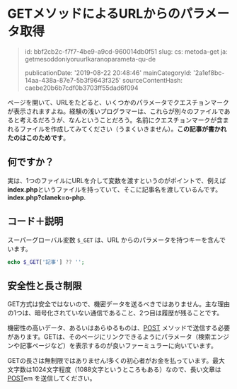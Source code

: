GETメソッドによるURLからのパラメータ取得
=======================

> id: bbf2cb2c-f7f7-4be9-a9cd-960014db0f51
> slug:
> 	cs: metoda-get
> 	ja: getmesoddoniyoruurlkaranoparameta-qu-de
> 
> publicationDate: '2019-08-22 20:48:46'
> mainCategoryId: '2a1ef8bc-14aa-438a-87e7-5b3f9643f325'
> sourceContentHash: caebe20b6b7cdf0b3703ff55dad6f094

ページを開いて、URLをたどると、いくつかのパラメータでクエスチョンマークが表示されますよね。経験の浅いプログラマーは、これらが別々のファイルであると考えるだろうが、なんということだろう。名前にクエスチョンマークが含まれるファイルを作成してみてください（うまくいきません）。**この記事が書かれたのはこのためです**。

何ですか？
--------------------------

実は、1つのファイルにURLを介して変数を渡すというのがポイントで、例えば**index.php**というファイルを持っていて、そこに記事名を渡しているんです。**index.php?clanek=o-php**.

コード＋説明
--------------------------

スーパーグローバル変数 `$_GET` は、URL からのパラメータを持つキーを含んでいます。

```php
echo $_GET['記事'] ?? '';
```

安全性と長さ制限
--------------------------

GET方式は安全ではないので、機密データを送るべきではありません。主な理由の1つは、暗号化されていない通信であること、2つ目は履歴が残ることです。

機密性の高いデータ、あるいはあらゆるものは、<a href="/method-post">POST</a> メソッドで送信する必要があります。GETは、そのページにリンクできるようにパラメータ（検索エンジンや記事ページなど）を表示するのが良いファーミュラーに向いています。

GETの長さは無制限ではありません!多くの初心者がお金を払っています。最大文字数は1024文字程度（1088文字というところもある）なので、長い文章は<a href="/method-post">POST</a>em を送信してください。

